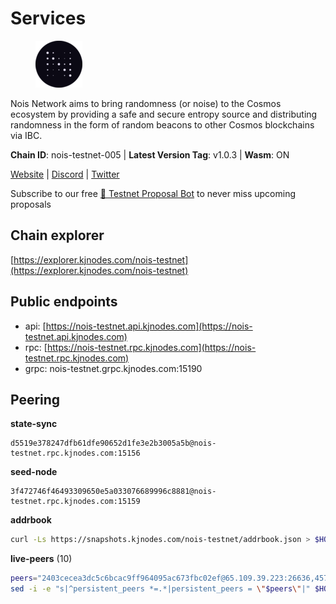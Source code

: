 # Services

<figure><img src="https://raw.githubusercontent.com/kj89/cosmos-images/main/logos/nois.png" alt=""><figcaption></figcaption></figure>

Nois Network aims to bring randomness (or noise)  to the Cosmos ecosystem by providing a safe and  secure entropy source and distributing randomness  in the form of random beacons to other Cosmos blockchains via IBC.

**Chain ID**: nois-testnet-005 | **Latest Version Tag**: v1.0.3 | **Wasm**: ON

[Website](https://nois.network) | [Discord](https://discord.gg/dHdpwtEb6F) | [Twitter](https://twitter.com/NoisRNG)



Subscribe to our free [🤖 Testnet Proposal Bot](https://t.me/kjnodes_testnet_proposal_bot) to never miss upcoming proposals


## Chain explorer
[https://explorer.kjnodes.com/nois-testnet](https://explorer.kjnodes.com/nois-testnet)

## Public endpoints

* api: [https://nois-testnet.api.kjnodes.com](https://nois-testnet.api.kjnodes.com)
* rpc: [https://nois-testnet.rpc.kjnodes.com](https://nois-testnet.rpc.kjnodes.com)
* grpc: nois-testnet.grpc.kjnodes.com:15190

## Peering

**state-sync**

```text
d5519e378247dfb61dfe90652d1fe3e2b3005a5b@nois-testnet.rpc.kjnodes.com:15156
```

**seed-node**

```text
3f472746f46493309650e5a033076689996c8881@nois-testnet.rpc.kjnodes.com:15159
```

**addrbook**
```bash
curl -Ls https://snapshots.kjnodes.com/nois-testnet/addrbook.json > $HOME/.noisd/config/addrbook.json
```

**live-peers** (10)
```bash
peers="2403cecea3dc5c6bcac9ff964095ac673fbc02ef@65.109.39.223:26636,457a8e8dcb3bef4d7a6fd7fcb3b97d1282ca029c@65.108.206.118:60856,711a4b20ce63e3a69725d27c73145519a2a1b559@161.97.159.68:17356,d5519e378247dfb61dfe90652d1fe3e2b3005a5b@65.109.68.190:15156,5ecd40831e453845587cbd03534e68a7b9fc3576@65.109.92.79:21656,af4401e79346aa7309d9e11080a5b71fd3cff283@65.109.56.215:26656,d5d9d4b0af4c4ee119cd640fbbca72ff96f5c8c0@209.126.81.240:26631,fa51a34d907a7680e0622f676d24709ebc148e00@162.19.31.150:55726,00c205b11dc2d2295749810722bb2e995a24c0c1@95.216.14.58:60656,f93d61f5d8c6f58a60d69c23ff8b6e37ebdfa765@116.202.227.117:51656"
sed -i -e "s|^persistent_peers *=.*|persistent_peers = \"$peers\"|" $HOME/.noisd/config/config.toml
```
